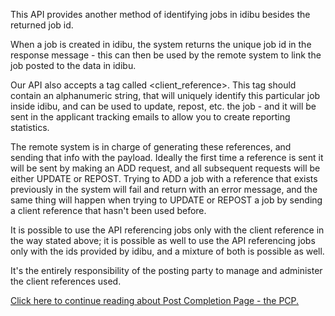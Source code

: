 This API provides another method of identifying jobs in idibu besides the returned job id.

When a job is created in idibu, the system returns the unique job id in the response message - this can then be used by the remote system to link the job posted to the data in idibu. 

Our API also accepts a tag called <client_reference>. This tag should contain an alphanumeric string, that will uniquely identify this particular job inside idibu, and can be used to update, repost, etc. the job - and it will be sent in the applicant tracking emails to allow you to create reporting statistics.

The remote system is in charge of generating these references, and sending that info with the payload. Ideally the first time a reference is sent it will be sent by making an ADD request, and all subsequent requests will be either UPDATE or REPOST. Trying to ADD a job with a reference that exists previously in the system will fail and return with an error message, and the same thing will happen when trying to UPDATE or REPOST a job by sending a client reference that hasn't been used before.

It is possible to use the API referencing jobs only with the client reference in the way stated above; it is possible as well to use the API referencing jobs only with the ids provided by idibu, and a mixture of both is possible as well.

It's the entirely responsibility of the posting party to manage and administer the client references used.

<a href="https://github.com/oneworldmarket/idibu-api/blob/master/posting-api/pcp.md">Click here to continue reading about Post Completion Page - the PCP.</a>

